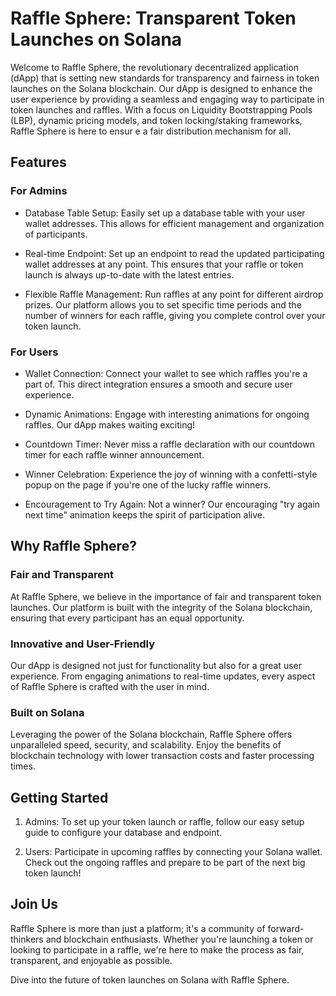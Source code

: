 # Raffle Sphere: Transparent Token Launches on Solana

Welcome to Raffle Sphere, the revolutionary decentralized application (dApp) that is setting new standards for transparency and fairness in token launches on the Solana blockchain. Our dApp is designed to enhance the user experience by providing a seamless and engaging way to participate in token launches and raffles. With a focus on Liquidity Bootstrapping Pools (LBP), dynamic pricing models, and token locking/staking frameworks, Raffle Sphere is here to ensur e a fair distribution mechanism for all.

## Features

### For Admins

- Database Table Setup: Easily set up a database table with your user wallet addresses. This allows for efficient management and organization of participants.
  
- Real-time Endpoint: Set up an endpoint to read the updated participating wallet addresses at any point. This ensures that your raffle or token launch is always up-to-date with the latest entries.
  
- Flexible Raffle Management: Run raffles at any point for different airdrop prizes. Our platform allows you to set specific time periods and the number of winners for each raffle, giving you complete control over your token launch.

### For Users

- Wallet Connection: Connect your wallet to see which raffles you're a part of. This direct integration ensures a smooth and secure user experience.
  
- Dynamic Animations: Engage with interesting animations for ongoing raffles. Our dApp makes waiting exciting!
  
- Countdown Timer: Never miss a raffle declaration with our countdown timer for each raffle winner announcement.
  
- Winner Celebration: Experience the joy of winning with a confetti-style popup on the page if you're one of the lucky raffle winners.
  
- Encouragement to Try Again: Not a winner? Our encouraging "try again next time" animation keeps the spirit of participation alive.

## Why Raffle Sphere?

### Fair and Transparent

At Raffle Sphere, we believe in the importance of fair and transparent token launches. Our platform is built with the integrity of the Solana blockchain, ensuring that every participant has an equal opportunity.

### Innovative and User-Friendly

Our dApp is designed not just for functionality but also for a great user experience. From engaging animations to real-time updates, every aspect of Raffle Sphere is crafted with the user in mind.

### Built on Solana

Leveraging the power of the Solana blockchain, Raffle Sphere offers unparalleled speed, security, and scalability. Enjoy the benefits of blockchain technology with lower transaction costs and faster processing times.

## Getting Started

1. Admins: To set up your token launch or raffle, follow our easy setup guide to configure your database and endpoint.
   
2. Users: Participate in upcoming raffles by connecting your Solana wallet. Check out the ongoing raffles and prepare to be part of the next big token launch!

## Join Us

Raffle Sphere is more than just a platform; it's a community of forward-thinkers and blockchain enthusiasts. Whether you're launching a token or looking to participate in a raffle, we're here to make the process as fair, transparent, and enjoyable as possible.

Dive into the future of token launches on Solana with Raffle Sphere.